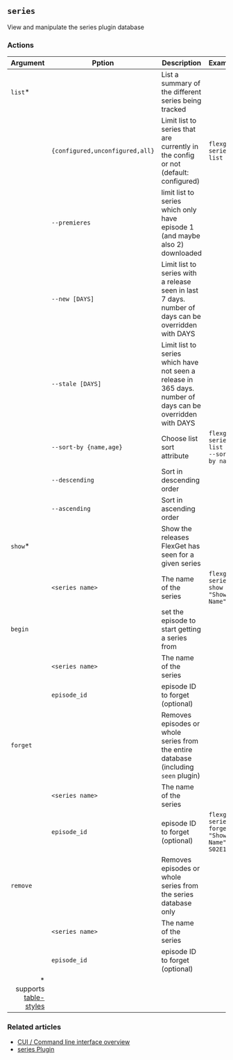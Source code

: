 ## `series`
View and manipulate the series plugin database

### Actions
| Argument | Pption | Description | Example |
| --- | --- | --- | --- |
| `list`* || List a summary of the different series being tracked |
||`{configured,unconfigured,all}` | Limit list to series that are currently in the config or not (default: configured) | `flexget series list all`
|| `--premieres` | limit list to series which only have episode 1 (and maybe also 2) downloaded |
|| `--new [DAYS]` | Limit list to series with a release seen in last 7 days. number of days can be overridden with DAYS |
|| `--stale [DAYS]` | Limit list to series which have not seen a release in 365 days. number of days can be overridden with DAYS |
|| `--sort-by {name,age}` | Choose list sort attribute |`flexget series list all --sort-by name`
|| `--descending` | Sort in descending order |
|| `--ascending` | Sort in ascending order |
| `show`* || Show the releases FlexGet has seen for a given series | 
|| `<series name>` | The name of the series | `flexget series show "Show Name"`
| `begin`|| set the episode to start getting a series from |
|| `<series name>` | The name of the series |
|| `episode_id` | episode ID to forget (optional)|
| `forget`|| Removes episodes or whole series from the entire database (including `seen` plugin) |
|| `<series name>` | The name of the series |
|| `episode_id` | episode ID to forget (optional)| `flexget series forget "Show Name" S02E10`
| `remove` || Removes episodes or whole series from the series database only |
|| `<series name>` | The name of the series |
|| `episode_id` | episode ID to forget (optional)|
|<div align="right">\* supports [table-styles](/CLI/--table-styles)</div> ||

### Related articles
* [CUI / Command line interface overview](/CLI)
* [series Plugin](/Plugins/series)